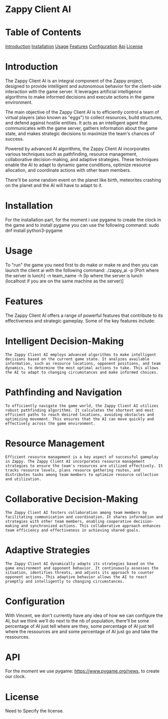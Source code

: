 # Zappy Client AI

# Table of Contents

[Introduction](#.Introduction)
[Installation](#.Installation)
[Usage](#.Usage)
[Features](#.Features)
[Configuration](#.Configuration)
[Api](#.API)
[License](#.License)


# Introduction
The Zappy Client AI is an integral component of the Zappy project, designed to provide intelligent and autonomous behavior for the client-side interaction with the game server. It leverages artificial intelligence algorithms to make informed decisions and execute actions in the game environment.

The main objective of the Zappy Client AI is to efficiently control a team of virtual players (also known as "eggs") to collect resources, build structures, and defend against hostile entities. It acts as an intelligent agent that communicates with the game server, gathers information about the game state, and makes strategic decisions to maximize the team's chances of success.

Powered by advanced AI algorithms, the Zappy Client AI incorporates various techniques such as pathfinding, resource management, collaborative decision-making, and adaptive strategies. These techniques enable the AI to adapt to dynamic game conditions, optimize resource allocation, and coordinate actions with other team members.

There'll be some random event on the planet like birth, meteorites crashing on the planet and the AI will have to adapt to it.

# Installation
For the installation part, for the moment i use pygame to create the clock in the game and to install pygame you can use the following command:
sudo dnf install python3-pygame

# Usage
To "run" the game you need first to do make or make re and then you can launch the client ai with the following command:
./zappy_ai -p [Port where the server is lunch] -n team_name -h [Ip where the server is lunch (localhost if you are on the same machine as the server)]

# Features
The Zappy Client AI offers a range of powerful features that contribute to its effectiveness and strategic gameplay. Some of the key features include:

#   Intelligent Decision-Making
    The Zappy Client AI employs advanced algorithms to make intelligent decisions based on the current game state. It analyzes available information, such as resource locations, opponent positions, and team dynamics, to determine the most optimal actions to take. This allows the AI to adapt to changing circumstances and make informed choices.

#   Pathfinding and Navigation
    To efficiently navigate the game world, the Zappy Client AI utilizes robust pathfinding algorithms. It calculates the shortest and most efficient paths to reach desired locations, avoiding obstacles and optimizing movement. This ensures that the AI can move quickly and effectively across the game environment.

#   Resource Management
    Efficient resource management is a key aspect of successful gameplay in Zappy. The Zappy Client AI incorporates resource management strategies to ensure the team's resources are utilized effectively. It tracks resource levels, plans resource gathering routes, and distributes tasks among team members to optimize resource collection and utilization.

#   Collaborative Decision-Making
    The Zappy Client AI fosters collaboration among team members by facilitating communication and coordination. It shares information and strategies with other team members, enabling cooperative decision-making and synchronized actions. This collaborative approach enhances team efficiency and effectiveness in achieving shared goals.

#   Adaptive Strategies
    The Zappy Client AI dynamically adapts its strategies based on the game environment and opponent behavior. It continuously assesses the situation, identifies threats, and adjusts its approach to counter opponent actions. This adaptive behavior allows the AI to react promptly and intelligently to changing circumstances.

# Configuration
With Vincent, we don't currently have any idea of how we can configure the AI, but we think we'll do next to the nb of population,
there'll be some percentage of AI just tell where are they, some percentage of AI just tell where the ressources are and some percentage of AI just go and take the ressources.

# API
For the moment we use pygame: https://www.pygame.org/news, to create our clock.

# License
Need to Specify the license.